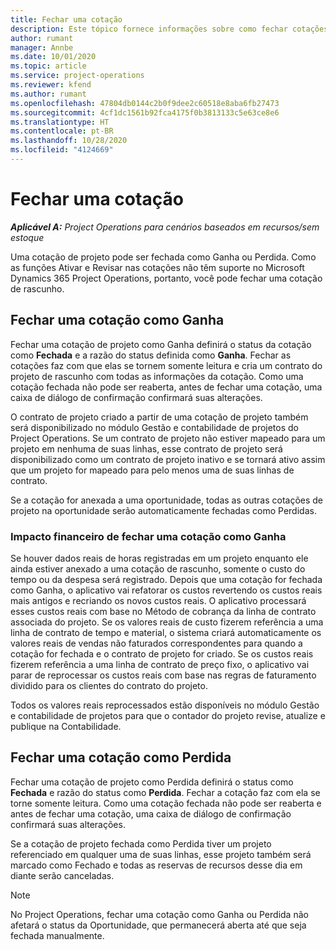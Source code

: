 ```yaml
---
title: Fechar uma cotação
description: Este tópico fornece informações sobre como fechar cotações no Project Operations.
author: rumant
manager: Annbe
ms.date: 10/01/2020
ms.topic: article
ms.service: project-operations
ms.reviewer: kfend
ms.author: rumant
ms.openlocfilehash: 47804db0144c2b0f9dee2c60518e8aba6fb27473
ms.sourcegitcommit: 4cf1dc1561b92fca4175f0b3813133c5e63ce8e6
ms.translationtype: HT
ms.contentlocale: pt-BR
ms.lasthandoff: 10/28/2020
ms.locfileid: "4124669"
---
```

# <a name="close-a-quote"></a>Fechar uma cotação

_**Aplicável A:** Project Operations para cenários baseados em recursos/sem estoque_

Uma cotação de projeto pode ser fechada como Ganha ou Perdida. Como as funções Ativar e Revisar nas cotações não têm suporte no Microsoft Dynamics 365 Project Operations, portanto, você pode fechar uma cotação de rascunho.

## <a name="close-a-quote-as-won"></a>Fechar uma cotação como Ganha

Fechar uma cotação de projeto como Ganha definirá o status da cotação como **Fechada** e a razão do status definida como **Ganha**. Fechar as cotações faz com que elas se tornem somente leitura e cria um contrato do projeto de rascunho com todas as informações da cotação. Como uma cotação fechada não pode ser reaberta, antes de fechar uma cotação, uma caixa de diálogo de confirmação confirmará suas alterações.

O contrato de projeto criado a partir de uma cotação de projeto também será disponibilizado no módulo Gestão e contabilidade de projetos do Project Operations. Se um contrato de projeto não estiver mapeado para um projeto em nenhuma de suas linhas, esse contrato de projeto será disponibilizado como um contrato de projeto inativo e se tornará ativo assim que um projeto for mapeado para pelo menos uma de suas linhas de contrato.

Se a cotação for anexada a uma oportunidade, todas as outras cotações de projeto na oportunidade serão automaticamente fechadas como Perdidas.

### <a name="financial-impact-of-closing-a-quote-as-won"></a>Impacto financeiro de fechar uma cotação como Ganha

Se houver dados reais de horas registradas em um projeto enquanto ele ainda estiver anexado a uma cotação de rascunho, somente o custo do tempo ou da despesa será registrado. Depois que uma cotação for fechada como Ganha, o aplicativo vai refatorar os custos revertendo os custos reais mais antigos e recriando os novos custos reais. O aplicativo processará esses custos reais com base no Método de cobrança da linha de contrato associada do projeto. Se os valores reais de custo fizerem referência a uma linha de contrato de tempo e material, o sistema criará automaticamente os valores reais de vendas não faturados correspondentes para quando a cotação for fechada e o contrato de projeto for criado. Se os custos reais fizerem referência a uma linha de contrato de preço fixo, o aplicativo vai parar de reprocessar os custos reais com base nas regras de faturamento dividido para os clientes do contrato do projeto.

Todos os valores reais reprocessados estão disponíveis no módulo Gestão e contabilidade de projetos para que o contador do projeto revise, atualize e publique na Contabilidade. 

## <a name="close-a-quote-as-lost"></a>Fechar uma cotação como Perdida

Fechar uma cotação de projeto como Perdida definirá o status como **Fechada** e razão do status como **Perdida**. Fechar a cotação faz com ela se torne somente leitura. Como uma cotação fechada não pode ser reaberta e antes de fechar uma cotação, uma caixa de diálogo de confirmação confirmará suas alterações.

Se a cotação de projeto fechada como Perdida tiver um projeto referenciado em qualquer uma de suas linhas, esse projeto também será marcado como Fechado e todas as reservas de recursos desse dia em diante serão canceladas.

> [!NOTE]
> No Project Operations, fechar uma cotação como Ganha ou Perdida não afetará o status da Oportunidade, que permanecerá aberta até que seja fechada manualmente.

